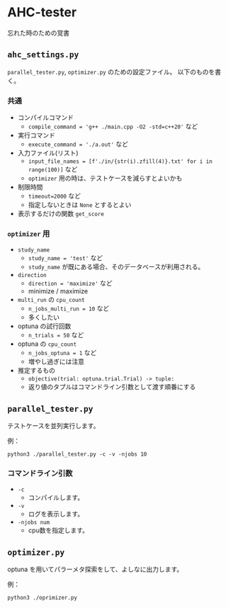 # AHC-tester

忘れた時のための覚書

## `ahc_settings.py`

`parallel_tester.py`, `optimizer.py` のための設定ファイル。
以下のものを書く。

### 共通

- コンパイルコマンド
    - `compile_command = 'g++ ./main.cpp -O2 -std=c++20'` など
- 実行コマンド
    - `execute_command = './a.out'` など
- 入力ファイル(リスト)
    - `input_file_names = [f'./in/{str(i).zfill(4)}.txt' for i in range(100)]` など
    - `optimizer` 用の時は、テストケースを減らすとよいかも
- 制限時間
    - `timeout=2000` など
    - 指定しないときは `None` とするとよい
- 表示するだけの関数 `get_score`

### `optimizer` 用
- `study_name`
    - `study_name = 'test'` など
    - `study_name` が既にある場合、そのデータベースが利用される。
- `direction`
    - `direction = 'maximize'` など
    - minimize / maximize
- `multi_run` の `cpu_count`
    - `n_jobs_multi_run = 10` など
    - 多くしたい
- optuna の試行回数
    - `n_trials = 50` など
- optuna の `cpu_count`
    - `n_jobs_optuna = 1` など
    - 増やし過ぎには注意
- 推定するもの
    - `objective(trial: optuna.trial.Trial) -> tuple:`
    - 返り値のタプルはコマンドライン引数として渡す順番にする

## `parallel_tester.py`

テストケースを並列実行します。

例：
```shell
python3 ./parallel_tester.py -c -v -njobs 10
```

### コマンドライン引数
- `-c`
    - コンパイルします。
- `-v`
    - ログを表示します。
- `-njobs num`
    - cpu数を指定します。

## `optimizer.py`

optuna を用いてパラーメタ探索をして、よしなに出力します。

例：
```shell
python3 ./oprimizer.py
```
